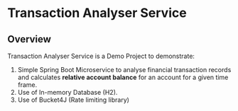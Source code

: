 # Transaction Analyser Service

## Overview
Transaction Analyser Service is a Demo Project to demonstrate:

1. Simple Spring Boot Microservice to analyse financial transaction records and calculates **relative account balance** for an account for a given time frame.
2. Use of In-memory Database (H2).
3. Use of Bucket4J (Rate limiting library)


